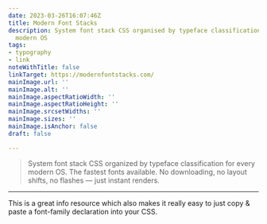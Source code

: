 ```yaml
---
date: 2023-03-26T16:07:46Z
title: Modern Font Stacks
description: System font stack CSS organised by typeface classification for every
  modern OS
tags:
- typography
- link
noteWithTitle: false
linkTarget: https://modernfontstacks.com/
mainImage.url: ''
mainImage.alt: ''
mainImage.aspectRatioWidth: ''
mainImage.aspectRatioHeight: ''
mainImage.srcsetWidths: ''
mainImage.sizes: ''
mainImage.isAnchor: false
draft: false

---
```

> System font stack CSS organized by typeface classification for every modern OS. The fastest fonts available. No downloading, no layout shifts, no flashes — just instant renders.
---

This is a great info resource which also makes it really easy to just copy & paste a font-family declaration into your CSS.